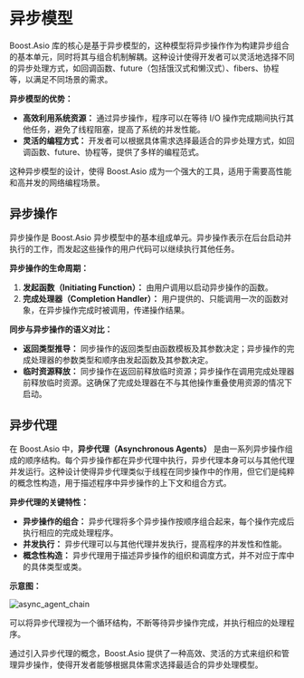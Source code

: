 # 异步模型

Boost.Asio 库的核心是基于异步模型的，这种模型将异步操作作为构建异步组合的基本单元，同时将其与组合机制解耦。这种设计使得开发者可以灵活地选择不同的异步处理方式，如回调函数、future（包括饿汉式和懒汉式）、fibers、协程等，以满足不同场景的需求。

**异步模型的优势：**

- **高效利用系统资源：** 通过异步操作，程序可以在等待 I/O 操作完成期间执行其他任务，避免了线程阻塞，提高了系统的并发性能。
- **灵活的编程方式：** 开发者可以根据具体需求选择最适合的异步处理方式，如回调函数、future、协程等，提供了多样的编程范式。

这种异步模型的设计，使得 Boost.Asio 成为一个强大的工具，适用于需要高性能和高并发的网络编程场景。

## 异步操作

异步操作是 Boost.Asio 异步模型中的基本组成单元。异步操作表示在后台启动并执行的工作，而发起这些操作的用户代码可以继续执行其他任务。

**异步操作的生命周期：**

1. **发起函数（Initiating Function）：** 由用户调用以启动异步操作的函数。
2. **完成处理器（Completion Handler）：** 用户提供的、只能调用一次的函数对象，在异步操作完成时被调用，传递操作结果。

**同步与异步操作的语义对比：**

- **返回类型推导：** 同步操作的返回类型由函数模板及其参数决定；异步操作的完成处理器的参数类型和顺序由发起函数及其参数决定。
- **临时资源释放：** 同步操作在返回前释放临时资源；异步操作在调用完成处理器前释放临时资源。这确保了完成处理器在不与其他操作重叠使用资源的情况下启动。

## 异步代理

在 Boost.Asio 中，**异步代理（Asynchronous Agents）** 是由一系列异步操作组成的顺序结构。每个异步操作都在异步代理中执行，异步代理本身可以与其他代理并发运行。这种设计使得异步代理类似于线程在同步操作中的作用，但它们是纯粹的概念性构造，用于描述程序中异步操作的上下文和组合方式。

**异步代理的关键特性：**

- **异步操作的组合：** 异步代理将多个异步操作按顺序组合起来，每个操作完成后执行相应的完成处理程序。
- **并发执行：** 异步代理可以与其他代理并发执行，提高程序的并发性和性能。
- **概念性构造：** 异步代理用于描述异步操作的组织和调度方式，并不对应于库中的具体类型或类。

**示意图：**

![async_agent_chain](D:\项目文件\CodeGuide\network\lib\asio\async_agent_chain.png)

可以将异步代理视为一个循环结构，不断等待异步操作完成，并执行相应的处理程序。

通过引入异步代理的概念，Boost.Asio 提供了一种高效、灵活的方式来组织和管理异步操作，使得开发者能够根据具体需求选择最适合的异步处理模型。

